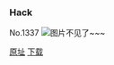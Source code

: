 ### Hack
No.1337
![图片不见了~~~](https://imgs.xkcd.com/comics/hack.png)

[原址](https://xkcd.com//1337) [下载](https://imgs.xkcd.com/comics/hack.png)

